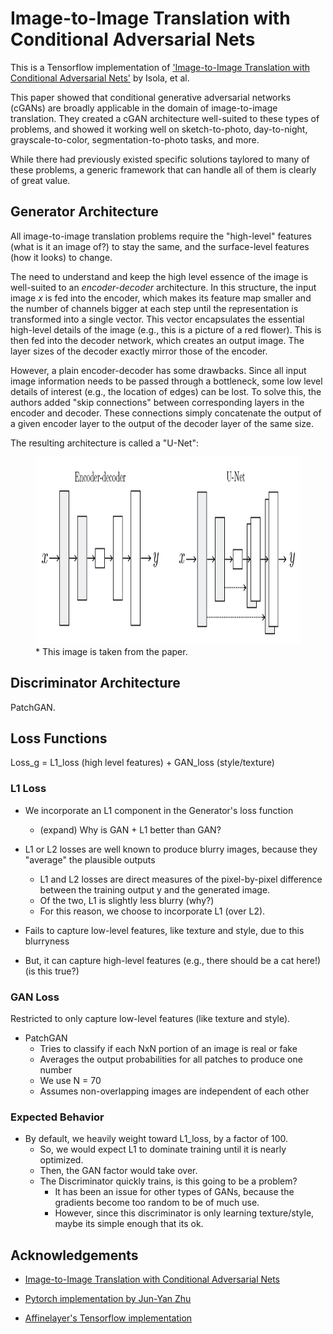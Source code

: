 # Image-to-Image Translation with Conditional Adversarial Nets

This is a Tensorflow implementation of ['Image-to-Image Translation with Conditional Adversarial Nets'](https://arxiv.org/pdf/1611.07004.pdf) by Isola, et al. 

This paper showed that conditional generative adversarial networks (cGANs) are broadly applicable in the domain of image-to-image translation. They created a cGAN architecture well-suited to these types of problems, and showed it working well on sketch-to-photo, day-to-night, grayscale-to-color, segmentation-to-photo tasks, and more. 

While there had previously existed specific solutions taylored to many of these problems, a generic framework that can handle all of them is clearly of great value.  

## Generator Architecture

All image-to-image translation problems require the "high-level" features (what is it an image of?) to stay the same, and the surface-level features (how it looks) to change. 

The need to understand and keep the high level essence of the image is well-suited to an <i>encoder-decoder</i> architecture. In this structure, the input image <i>x</i> is fed into the encoder, which makes its feature map smaller and the number of channels bigger at each step until the representation is transformed into a single vector. This vector encapsulates the essential high-level details of the image (e.g., this is a picture of a red flower). This is then fed into the decoder network, which creates an output image. The layer sizes of the decoder exactly mirror those of the encoder.

However, a plain encoder-decoder has some drawbacks. Since all input image information needs to be passed through a bottleneck, some low level details of interest (e.g., the location of edges) can be lost. To solve this, the authors added "skip connections" between corresponding layers in the encoder and decoder. These connections simply concatenate the output of a given encoder layer to the output of the decoder layer of the same size. 

The resulting architecture is called a "U-Net":

<figure>
<img height='300' src='u-net.png'/>
<figcaption>* This image is taken from the paper.</figcaption>
</figure>

## Discriminator Architecture

PatchGAN.

## Loss Functions

Loss_g = L1_loss (high level features) + GAN_loss (style/texture)

### L1 Loss

* We incorporate an L1 component in the Generator's loss function
    * (expand) Why is GAN + L1 better than GAN?

* L1 or L2 losses are well known to produce blurry images, because they "average" the plausible outputs
    * L1 and L2 losses are direct measures of the pixel-by-pixel difference between the training output y and the generated image. 
    * Of the two, L1 is slightly less blurry (why?)
    * For this reason, we choose to incorporate L1 (over L2).

* Fails to capture low-level features, like texture and style, due to this blurryness
* But, it can capture high-level features (e.g., there should be a cat here!) (is this true?)

### GAN Loss

Restricted to only capture low-level features (like texture and style).

* PatchGAN
    * Tries to classify if each NxN portion of an image is real or fake
    * Averages the output probabilities for all patches to produce one number
    * We use N = 70
    * Assumes non-overlapping images are independent of each other

### Expected Behavior

* By default, we heavily weight toward L1_loss, by a factor of 100. 
    * So, we would expect L1 to dominate training until it is nearly optimized.
    * Then, the GAN factor would take over.
    * The Discriminator quickly trains, is this going to be a problem?
        * It has been an issue for other types of GANs, because the gradients become too random to be of much use.
        * However, since this discriminator is only learning texture/style, maybe its simple enough that its ok.


## Acknowledgements

* [Image-to-Image Translation with Conditional Adversarial Nets](https://arxiv.org/pdf/1611.07004.pdf)

* [Pytorch implementation by Jun-Yan Zhu](https://github.com/junyanz/pytorch-CycleGAN-and-pix2pix)

* [Affinelayer's Tensorflow implementation](https://github.com/affinelayer/pix2pix-tensorflow)
